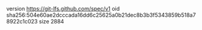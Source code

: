 version https://git-lfs.github.com/spec/v1
oid sha256:504e60ae2dcccada16dd6c25625a0b21dec8b3b3f5343859b518a78922c1c023
size 2884
